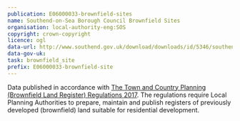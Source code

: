 ```yaml
---
publication: E06000033-brownfield-sites
name: Southend-on-Sea Borough Council Brownfield Sites
organisation: local-authority-eng:SOS
copyright: crown-copyright
licence: ogl
data-url: http://www.southend.gov.uk/download/downloads/id/5346/southend_brownfield_register_2017-03-31_rev1.csv
data-gov-uk: 
task: brownfield_site
prefix: E06000033-brownfield-site
---
```


Data published in accordance with [The Town and Country Planning (Brownfield Land Register) Regulations 2017](http://www.legislation.gov.uk/uksi/2017/403/contents/made).
The regulations require Local Planning Authorities to prepare, maintain and publish registers of previously developed (brownfield) land suitable for residential development.

